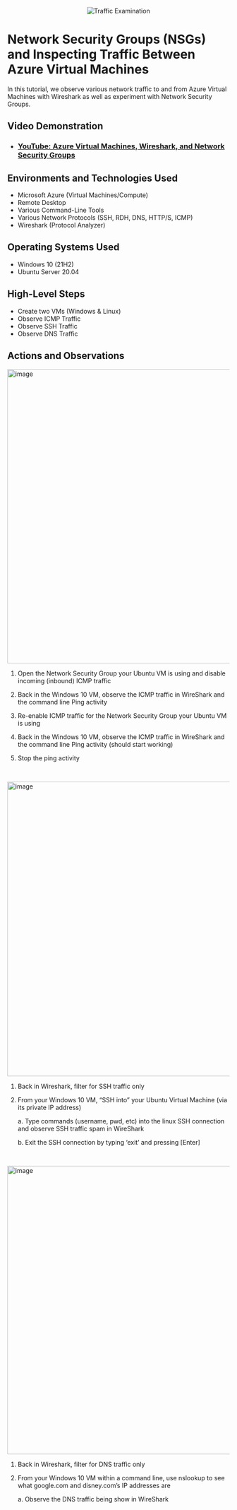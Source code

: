 <p align="center">
<img src="https://i.imgur.com/Ua7udoS.png" alt="Traffic Examination"/>
</p>

<h1>Network Security Groups (NSGs) and Inspecting Traffic Between Azure Virtual Machines</h1>
In this tutorial, we observe various network traffic to and from Azure Virtual Machines with Wireshark as well as experiment with Network Security Groups. <br />


<h2>Video Demonstration</h2>

- ### [YouTube: Azure Virtual Machines, Wireshark, and Network Security Groups](https://www.youtube.com)

<h2>Environments and Technologies Used</h2>

- Microsoft Azure (Virtual Machines/Compute)
- Remote Desktop
- Various Command-Line Tools
- Various Network Protocols (SSH, RDH, DNS, HTTP/S, ICMP)
- Wireshark (Protocol Analyzer)

<h2>Operating Systems Used </h2>

- Windows 10 (21H2)
- Ubuntu Server 20.04

<h2>High-Level Steps</h2>

- Create two VMs (Windows & Linux)
- Observe ICMP Traffic
- Observe SSH Traffic
- Observe DNS Traffic

<h2>Actions and Observations</h2>

<p>
<img width="666" alt="image" src="https://github.com/jckjr21/azure-network-protocols/assets/142818746/7ecce653-c3ea-4c05-88ac-815370c9a5d0">
</p>
<p>

1. Open the Network Security Group your Ubuntu VM is using and disable incoming (inbound) ICMP traffic

2. Back in the Windows 10 VM, observe the ICMP traffic in WireShark and the command line Ping activity

3. Re-enable ICMP traffic for the Network Security Group your Ubuntu VM is using

4. Back in the Windows 10 VM, observe the ICMP traffic in WireShark and the command line Ping activity (should start working)

5. Stop the ping activity

</p>
<br />

<p>
<img width="667" alt="image" src="https://github.com/jckjr21/azure-network-protocols/assets/142818746/536c8715-f370-403b-b69f-b2b67ba32fb6">
</p>
<p>

  1. Back in Wireshark, filter for SSH traffic only

2. From your Windows 10 VM, “SSH into” your Ubuntu Virtual Machine (via its private IP address)

    a. Type commands (username, pwd, etc) into the linux SSH connection and observe SSH traffic spam in WireShark

    b. Exit the SSH connection by typing ‘exit’ and pressing [Enter]

</p>
<br />

<p>
<img width="653" alt="image" src="https://github.com/jckjr21/azure-network-protocols/assets/142818746/255c4e05-7c7b-44eb-b746-0f3ce29ab0e8">
</p>
<p>

1. Back in Wireshark, filter for DNS traffic only

2. From your Windows 10 VM within a command line, use nslookup to see what google.com and disney.com’s IP addresses are

    a. Observe the DNS traffic being show in WireShark

</p>
<br />
